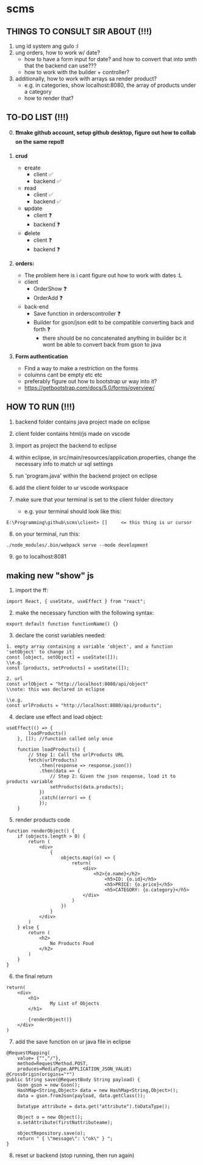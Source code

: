# scms

## THINGS TO CONSULT SIR ABOUT (!!!)
1. ung id system ang gulo :l
2. ung orders, how to work w/ date?
    * how to have a form input for date? and how to convert that into smth that the backend can use???
    * how to work with the builder + controller?
3. additionally, how to work with arrays sa render product?
    * e.g. in categories, show localhost:8080, the array of products under a category
    * how to render that?

## TO-DO LIST (!!!)
0. **❗❗make github account, setup github desktop, figure out how to collab on the same repo❗❗**

1. **crud**
    * **c**reate
        * client ✅ 
        * backend ✅ 
    * **r**ead
        * client ✅ 
        * backend ✅ 
    * **u**pdate
        * client ❓
        * backend ❓
    * **d**elete
        * client ❓
        * backend ❓
2. **orders:**
    * The problem here is i cant figure out how to work with dates :L
    * client
        * OrderShow ❓
        * OrderAdd ❓
    * back-end
        * Save function in orderscontroller ❓
        * Builder for gson/json edit to be compatible converting back and forth ❓
            * there should be no concatenated anything in builder bc it wont be able to convert back from gson to java
3. **Form authentication**
    * Find a way to make a restriction on the forms
    * columns cant be empty etc etc
    * preferably figure out how to bootstrap ur way into it?
    * https://getbootstrap.com/docs/5.0/forms/overview/



## HOW TO RUN (!!!)

1. backend folder contains java project made on eclipse

2. client folder contains html/js made on vscode

3. import as project the backend to eclipse

4. within eclipse, in src/main/resources/application.properties, change the necessary info to match ur sql settings

5. run 'program.java' within the backend project on eclipse

6. add the client folder to ur vscode workspace

7. make sure that your terminal is set to the client folder directory
    * e.g. your terminal should look like this:
```
E:\Programming\github\scms\client> []     <= this thing is ur cursor
```

8. on your terminal, run this:
```
./node_modules/.bin/webpack serve --mode development
``` 
9. go to localhost:8081

## making new "show" js

1. import the ff:

```
import React, { useState, useEffect } from "react";
```

2. make the necessary function with the following syntax:
```
export default function functionName() {}
```

3. declare the const variables needed:

```
1. empty array containing a variable 'object', and a function 'setObject' to change it: 
const [object, setObject] = useState([]);
\\e.g.
const [products, setProducts] = useState([]);

2. url
const urlObject = "http://localhost:8080/api/object"
\\note: this was declared in eclipse

\\e.g.
const urlProducts = "http://localhost:8080/api/products";
```

4. declare use effect and load object:

```
useEffect(() => {
        loadProducts()
    }, []); //function called only once

    function loadProducts() {
        // Step 1: Call the urlProducts URL
        fetch(urlProducts)
            .then(response => response.json())
            .then(data => {
                // Step 2: Given the json response, load it to products variable
                setProducts(data.products);
            })
            .catch((error) => {
            });
    }
```

5. render products code

```
function renderObject() {
    if (objects.length > 0) {
        return (
            <div>
                {
                    objects.map((o) => {
                        return(
                            <div>
                                <h2>{o.name}</h2>
                                    <h5>ID: {o.id}</h5>
                                    <h5>PRICE: {o.price}</h5>
                                    <h5>CATEGORY: {o.category}</h5>
                            </div>
                        )
                    })
                }
            </div>
        )
    } else {
        return (
            <h2>
                No Products Foud
            </h2>
        )
    }
}
```

6. the final return
```
return(
    <div>
        <h1>
                My List of Objects
        </h1>

        {renderObject()}
    </div>
)
```

7. add the save function on ur java file in eclipse

```
@RequestMapping(
	value= {"","/"},
	method=RequestMethod.POST,
	produces=MediaType.APPLICATION_JSON_VALUE)
@CrossOrigin(origins="*")
public String save(@RequestBody String payload) {
	Gson gson = new Gson();
	HashMap<String,Object> data = new HashMap<String,Object>();
	data = gson.fromJson(payload, data.getClass());
	
    Datatype attribute = data.get("attribute").toDataType();
		
	Object o = new Object();
	o.setAttribute(firstNattributeame);
		
	objectRepository.save(o);
	return " { \"message\": \"ok\" } ";
}
```

8. reset ur backend (stop running, then run again)